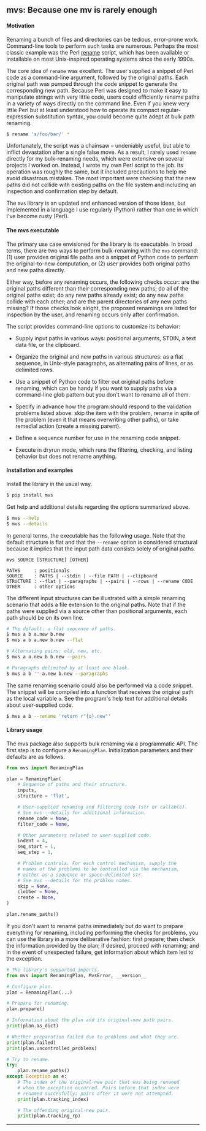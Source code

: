 
## mvs: Because one mv is rarely enough

#### Motivation

Renaming a bunch of files and directories can be tedious, error-prone work.
Command-line tools to perform such tasks are numerous. Perhaps the most classic
example was the Perl [rename][perl_rename] script, which has been available or
installable on most Unix-inspired operating systems since the early 1990s.

The core idea of `rename` was excellent. The user supplied a snippet of Perl
code as a command-line argument, followed by the original paths. Each original
path was pumped through the code snippet to generate the corresponding new
path. Because Perl was designed to make it easy to manipulate strings with very
little code, users could efficiently rename paths in a variety of ways directly
on the command line. Even if you knew very little Perl but at least understood
how to operate its compact regular-expression substitution syntax, you could
become quite adept at bulk path renaming.

```bash
$ rename 's/foo/bar/' *
```

Unfortunately, the script was a chainsaw – undeniably useful, but able to
inflict devastation after a single false move. As a result, I rarely used
`rename` directly for my bulk-renaming needs, which were extensive on several
projects I worked on. Instead, I wrote my own Perl script to the job. Its
operation was roughly the same, but it included precautions to help me avoid
disastrous mistakes. The most important were checking that the new paths did
not collide with existing paths on the file system and including an inspection
and confirmation step by default.

The `mvs` library is an updated and enhanced version of those ideas, but
implemented in a language I use regularly (Python) rather than one in which
I've become rusty (Perl).

#### The mvs executable

The primary use case envisioned for the library is its executable. In broad
terms, there are two ways to perform bulk-renaming with the `mvs` command: (1)
user provides original file paths and a snippet of Python code to perform the
original-to-new computation, or (2) user provides both original paths and new
paths directly.

Either way, before any renaming occurs, the following checks occur: are the
original paths different than their corresponding new paths; do all of the
original paths exist; do any new paths already exist; do any new paths collide
with each other; and are the parent directories of any new paths missing? If
those checks look alright, the proposed renamings are listed for inspection by
the user, and renaming occurs only after confirmation.

The script provides command-line options to customize its behavior:

- Supply input paths in various ways: positional arguments, STDIN, a text data
  file, or the clipboard.

- Organize the original and new paths in various structures: as a flat
  sequence, in Unix-style paragraphs, as alternating pairs of lines, or as
  delimited rows.

- Use a snippet of Python code to filter out original paths before renaming,
  which can be handy if you want to supply paths via a command-line glob
  pattern but you don't want to rename all of them.

- Specify in advance how the program should respond to the validation problems
  listed above: skip the item with the problem, rename in spite of the problem
  (even it that means overwriting other paths), or take remedial action (create
  a missing parent).

- Define a sequence number for use in the renaming code snippet.

- Execute in dryrun mode, which runs the filtering, checking, and listing
  behavior but does not rename anything.

#### Installation and examples

Install the library in the usual way.

```bash
$ pip install mvs
```

Get help and additional details regarding the options summarized above.

```bash
$ mvs --help
$ mvs --details
```

In general terms, the executable has the following usage. Note that the default
structure is flat and that the `--rename` option is considered structural
because it implies that the input path data consists solely of original paths.

```text
mvs SOURCE [STRUCTURE] [OTHER]

PATHS     : positionals
SOURCE    : PATHS | --stdin | --file PATH | --clipboard
STRUCTURE : --flat | --paragraphs | --pairs | --rows | --rename CODE
OTHER     : other options
```

The different input structures can be illustrated with a simple renaming
scenario that adds a file extension to the original paths. Note that if the
paths were supplied via a source other than positional arguments, each path
should be on its own line.

```bash
# The default: a flat sequence of paths.
$ mvs a b a.new b.new
$ mvs a b a.new b.new --flat

# Alternating pairs: old, new, etc.
$ mvs a a.new b b.new --pairs

# Paragraphs delimited by at least one blank.
$ mvs a b '' a.new b.new --paragraphs
```

The same renaming scenario could also be performed via a code snippet. The
snippet will be compiled into a function that receives the original path as the
local variable `o`. See the program's help text for additional details about
user-supplied code.

```bash
$ mvs a b --rename 'return r"{o}.new"'
```

#### Library usage

The mvs package also supports bulk renaming via a programmatic API. The first
step is to configure a `RenamingPlan`. Initialization parameters and their
defaults are as follows.

```python
from mvs import RenamingPlan

plan = RenamingPlan(
    # Sequence of paths and their structure.
    inputs,
    structure = 'flat',

    # User-supplied renaming and filtering code (str or callable).
    # See mvs --details for additional information.
    rename_code = None,
    filter_code = None,

    # Other parameters related to user-supplied code.
    indent = 4,
    seq_start = 1,
    seq_step = 1,

    # Problem controls. For each control mechanism, supply the
    # names of the problems to be controlled via the mechanism,
    # either as a sequence or space-delimited str.
    # See mvs --details for the problem names.
    skip = None,
    clobber = None,
    create = None,
)

plan.rename_paths()
```

If you don't want to rename paths immediately but do want to prepare everything
for renaming, including performing the checks for problems, you can use the
library in a more deliberative fashion: first prepare; then check the
information provided by the plan; if desired, proceed with renaming; and in the
event of unexpected failure, get information about which item led to the
exception.

```python
# The library's supported imports.
from mvs import RenamingPlan, MvsError, __version__

# Configure plan.
plan = RenamingPlan(...)

# Prepare for renaming.
plan.prepare()

# Information about the plan and its original-new path pairs.
print(plan.as_dict)

# Whether preparation failed due to problems and what they are.
print(plan.failed)
print(plan.uncontrolled_problems)

# Try to rename.
try:
    plan.rename_paths()
except Exception as e:
    # The index of the original-new pair that was being renamed
    # when the exception occurred. Pairs before that index were
    # renamed succesfully; pairs after it were not attempted.
    print(plan.tracking_index)

    # The offending original-new pair.
    print(plan.tracking_rp)
```

--------

[perl_rename]: https://metacpan.org/dist/File-Rename/view/source/rename

